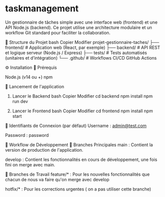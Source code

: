 # taskmanagement
Un gestionnaire de tâches simple avec une interface web (frontend) et une API Node.js (backend). Ce projet utilise une architecture modulaire et un workflow Git standard pour faciliter la collaboration.

📁 Structure du Projet
bash
Copier
Modifier
projet-gestionnaire-taches/
├── frontend/         # Application web (React, par exemple)
├── backend/          # API REST et logique serveur (Node.js / Express)
├── tests/            # Tests automatisés (unitaires et d’intégration)
└── .github/          # Workflows CI/CD GitHub Actions

⚙️ Installation
🔑 Prérequis

Node.js (v14 ou +)
npm

🚀 Lancement de l'application
1. Lancer le Backend
bash
Copier
Modifier
cd backend
npm install
npm run dev

2. Lancer le Frontend
bash
Copier
Modifier
cd frontend
npm install
npm start

🔐 Identifiants de Connexion (par défaut)
Username : admin@test.com

Password : password

🔄 Workflow de Développement
📌 Branches Principales
main : Contient la version de production de l'application.

develop : Contient les fonctionnalités en cours de développement, une fois fini on merge avec main.

🌱 Branches de Travail
feature/* : Pour les nouvelles fonctionnalités que chacun de nous va faire qu'on merge avec develop

hotfix/* : Pour les corrections urgentes ( on a pas utiliser cette branche)

